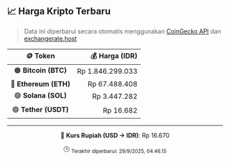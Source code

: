 

<!-- HARGA_KRIPTO -->
## 📈 Harga Kripto Terbaru

> Data ini diperbarui secara otomatis menggunakan [CoinGecko API](https://www.coingecko.com/) dan [exchangerate.host](https://exchangerate.host/)

<div align="center">

| 🪙 Token | 💰 Harga (IDR) |
|:------:|---------------:|
| 🟠 **Bitcoin (BTC)**   | Rp 1.846.299.033 |
| 🔵 **Ethereum (ETH)**  | Rp 67.488.408 |
| 🟣 **Solana (SOL)**    | Rp 3.447.282 |
| 🟢 **Tether (USDT)**   | Rp 16.682 |

---

💱 **Kurs Rupiah (USD → IDR)**: Rp 16.670

🕒 <sub>Terakhir diperbarui: 29/9/2025, 04.46.15</sub>

</div>
<!-- /HARGA_KRIPTO -->